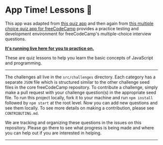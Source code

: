 # App Time! Lessons 🏅

This app was adapted from [this quiz app](https://github.com/bonham000/react-quiz-app) and then again from [this multiple choice quiz app for freeCodeCamp](https://github.com/bonham000/multiple-choice-questions) provides a practice testing and development environment for freeCodeCamp's multiple-choice interview questions.

**[It's running live here for you to practice on.](https://app-time-lessons.surge.sh/)**

These are quiz lessons to help you learn the basic concepts of JavaScript and programming.

---

The challenges all live in the `src/challenges` directory. Each category has a separate `JSON` file which is structured similar to the other challenge seed files in the core freeCodeCamp repository. To contribute a challenge, simply make a pull request with your challenge question(s) in the appropriate seed file. To run this project locally, fork it to your machine and run `npm install` followed by `npm start` at the root level. Now you can add new questions and see them locally. To see more details on making a contribution, please see `CONTRIBUTING.md`.

We are tracking and organizing these questions in the issues on this repository. Please go there to see what progress is being made and where you can help out if you are interested in helping.

---